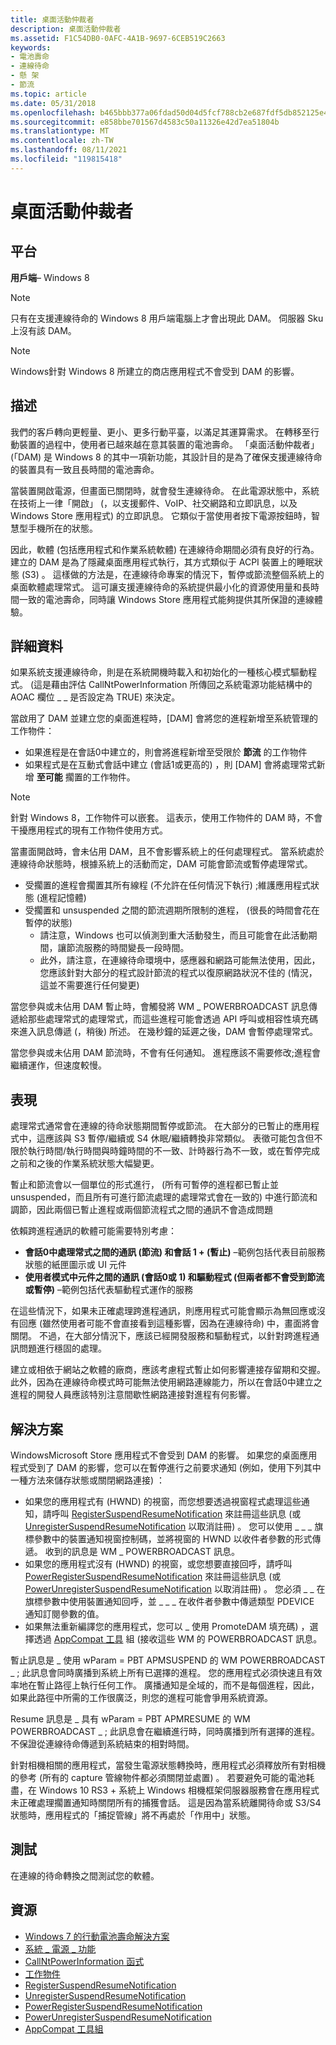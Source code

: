 ```yaml
---
title: 桌面活動仲裁者
description: 桌面活動仲裁者
ms.assetid: F1C54DB0-0AFC-4A1B-9697-6CEB519C2663
keywords:
- 電池壽命
- 連線待命
- 懸 架
- 節流
ms.topic: article
ms.date: 05/31/2018
ms.openlocfilehash: b465bbb377a06fdad50d04d5fcf788cb2e687fdf5db852125e4143fd971773d7
ms.sourcegitcommit: e858bbe701567d4583c50a11326e42d7ea51804b
ms.translationtype: MT
ms.contentlocale: zh-TW
ms.lasthandoff: 08/11/2021
ms.locfileid: "119815418"
---
```

# <a name="desktop-activity-moderator"></a>桌面活動仲裁者

## <a name="platform"></a>平台

**用戶端**– Windows 8 


> [!Note]  
> 只有在支援連線待命的 Windows 8 用戶端電腦上才會出現此 DAM。 伺服器 Sku 上沒有該 DAM。

 

  

> [!Note]  
> Windows針對 Windows 8 所建立的商店應用程式不會受到 DAM 的影響。

 

  
</dl>

## <a name="description"></a>描述

我們的客戶轉向更輕量、更小、更多行動平臺，以滿足其運算需求。 在轉移至行動裝置的過程中，使用者已越來越在意其裝置的電池壽命。 「桌面活動仲裁者」 (「DAM) 是 Windows 8 的其中一項新功能，其設計目的是為了確保支援連線待命的裝置具有一致且長時間的電池壽命。

當裝置開啟電源，但畫面已關閉時，就會發生連線待命。 在此電源狀態中，系統在技術上一律「開啟」 (，以支援郵件、VoIP、社交網路和立即訊息，以及 Windows Store 應用程式) 的立即訊息。 它類似于當使用者按下電源按鈕時，智慧型手機所在的狀態。

因此，軟體 (包括應用程式和作業系統軟體) 在連線待命期間必須有良好的行為。 建立的 DAM 是為了隱藏桌面應用程式執行，其方式類似于 ACPI 裝置上的睡眠狀態 (S3) 。 這樣做的方法是，在連線待命專案的情況下，暫停或節流整個系統上的桌面軟體處理常式。 這可讓支援連線待命的系統提供最小化的資源使用量和長時間一致的電池壽命，同時讓 Windows Store 應用程式能夠提供其所保證的連線體驗。

## <a name="details"></a>詳細資料

如果系統支援連線待命，則是在系統開機時載入和初始化的一種核心模式驅動程式。  (這是藉由評估 CallNtPowerInformation 所傳回之系統電源功能結構中的 AOAC 欄位 \_ \_ 是否設定為 TRUE) 來決定。

當啟用了 DAM 並建立您的桌面進程時，[DAM] 會將您的進程新增至系統管理的工作物件：

-   如果進程是在會話0中建立的，則會將進程新增至受限於 **節流** 的工作物件
-   如果程式是在互動式會話中建立 (會話1或更高的) ，則 [DAM] 會將處理常式新增 **至可能** 擱置的工作物件。

> [!Note]  
> 針對 Windows 8，工作物件可以嵌套。 這表示，使用工作物件的 DAM 時，不會干擾應用程式的現有工作物件使用方式。

 

當畫面開啟時，會未佔用 DAM，且不會影響系統上的任何處理程式。 當系統處於連線待命狀態時，根據系統上的活動而定，DAM 可能會節流或暫停處理常式。

-   受擱置的進程會擱置其所有線程 (不允許在任何情況下執行) ;維護應用程式狀態 (進程記憶體) 
-   受擱置和 unsuspended 之間的節流週期所限制的進程， (很長的時間會花在暫停的狀態) 
    -   請注意，Windows 也可以偵測到重大活動發生，而且可能會在此活動期間，讓節流服務的時間變長一段時間。
    -   此外，請注意，在連線待命環境中，感應器和網路可能無法使用，因此，您應該針對大部分的程式設計節流的程式以復原網路狀況不佳的 (情況，這並不需要進行任何變更) 

當您參與或未佔用 DAM 暫止時，會觸發將 WM \_ POWERBROADCAST 訊息傳遞給那些處理常式的處理常式，而這些進程可能會透過 API 呼叫或相容性填充碼來進入訊息傳遞 (，稍後) 所述。 在幾秒鐘的延遲之後，DAM 會暫停處理常式。

當您參與或未佔用 DAM 節流時，不會有任何通知。 進程應該不需要修改;進程會繼續運作，但速度較慢。

## <a name="manifestation"></a>表現

處理常式通常會在連線的待命狀態期間暫停或節流。 在大部分的已暫止的應用程式中，這應該與 S3 暫停/繼續或 S4 休眠/繼續轉換非常類似。 表徵可能包含但不限於執行時間/執行時間與時鐘時間的不一致、計時器行為不一致，或在暫停完成之前和之後的作業系統狀態大幅變更。

暫止和節流會以一個單位的形式進行， (所有可暫停的進程都已暫止並 unsuspended，而且所有可進行節流處理的處理常式會在一致的) 中進行節流和調節，因此兩個已暫止進程或兩個節流程式之間的通訊不會造成問題

依賴跨進程通訊的軟體可能需要特別考慮：

-   **會話0中處理常式之間的通訊 (節流) 和會話 1 + (暫止)** –範例包括代表目前服務狀態的紙匣圖示或 UI 元件
-   **使用者模式中元件之間的通訊 (會話0或 1) 和驅動程式 (但兩者都不會受到節流或暫停)** –範例包括代表驅動程式運作的服務

在這些情況下，如果未正確處理跨進程通訊，則應用程式可能會顯示為無回應或沒有回應 (雖然使用者可能不會直接看到這種影響，因為在連線待命) 中，畫面將會關閉。 不過，在大部分情況下，應該已經開發服務和驅動程式，以針對跨進程通訊問題進行穩固的處理。

建立或相依于網站之軟體的廠商，應該考慮程式暫止如何影響連接存留期和交握。 此外，因為在連線待命模式時可能無法使用網路連線能力，所以在會話0中建立之進程的開發人員應該特別注意間歇性網路連接對進程有何影響。

## <a name="solution"></a>解決方案

WindowsMicrosoft Store 應用程式不會受到 DAM 的影響。 如果您的桌面應用程式受到了 DAM 的影響，您可以在暫停進行之前要求通知 (例如，使用下列其中一種方法來儲存狀態或關閉網路連接) ：

-   如果您的應用程式有 (HWND) 的視窗，而您想要透過視窗程式處理這些通知，請呼叫 [RegisterSuspendResumeNotification](/windows/win32/api/winuser/nf-winuser-registersuspendresumenotification) 來註冊這些訊息 (或 [UnregisterSuspendResumeNotification](/windows/win32/api/winuser/nf-winuser-unregistersuspendresumenotification) 以取消註冊) 。 您可以使用 \_ \_ \_ 旗標參數中的裝置通知視窗控制碼，並將視窗的 HWND 以收件者參數的形式傳遞。 收到的訊息是 WM \_ POWERBROADCAST 訊息。
-   如果您的應用程式沒有 (HWND) 的視窗，或您想要直接回呼，請呼叫 [PowerRegisterSuspendResumeNotification](/windows/win32/api/powerbase/nf-powerbase-powerregistersuspendresumenotification) 來註冊這些訊息 (或 [PowerUnregisterSuspendResumeNotification](/windows/win32/api/powerbase/nf-powerbase-powerunregistersuspendresumenotification) 以取消註冊) 。 您必須 \_ \_ 在旗標參數中使用裝置通知回呼，並 \_ \_ \_ 在收件者參數中傳遞類型 PDEVICE 通知訂閱參數的值。
-   如果無法重新編譯您的應用程式，您可以 \_ 使用 PromoteDAM 填充碼) ，選擇透過 [AppCompat 工具](../win7appqual/application-compatibility-toolkit--act-.md) 組 (接收這些 WM 的 POWERBROADCAST 訊息。

暫止訊息是 \_ 使用 wParam = PBT APMSUSPEND 的 WM POWERBROADCAST \_ ; 此訊息會同時廣播到系統上所有已選擇的進程。 您的應用程式必須快速且有效率地在暫止路徑上執行任何工作。 廣播通知是全域的，而不是每個進程，因此，如果此路徑中所需的工作很廣泛，則您的進程可能會爭用系統資源。

Resume 訊息是 \_ 具有 wParam = PBT APMRESUME 的 WM POWERBROADCAST \_ ; 此訊息會在繼續進行時，同時廣播到所有選擇的進程。 不保證從連線待命傳遞到系統結束的相對時間。

針對相機相關的應用程式，當發生電源狀態轉換時，應用程式必須釋放所有對相機的參考 (所有的 capture 管線物件都必須關閉並處置) 。  若要避免可能的電池耗盡，在 Windows 10 RS3 + 系統上 Windows 相機框架伺服器服務會在應用程式未正確處理擱置通知時關閉所有的捕獲會話。  這是因為當系統離開待命或 S3/S4 狀態時，應用程式的「捕捉管線」將不再處於「作用中」狀態。

## <a name="tests"></a>測試

在連線的待命轉換之間測試您的軟體。

## <a name="resources"></a>資源

-   [Windows 7 的行動電池壽命解決方案](/previous-versions/windows/hardware/design/dn641606(v=vs.85))
-   [系統 \_ 電源 \_ 功能](/windows/win32/api/winnt/ns-winnt-system_power_capabilities)
-   [CallNtPowerInformation 函式](/windows/win32/api/powerbase/nf-powerbase-callntpowerinformation)
-   [工作物件](../procthread/job-objects.md)
-   [RegisterSuspendResumeNotification](/windows/win32/api/winuser/nf-winuser-registersuspendresumenotification)
-   [UnregisterSuspendResumeNotification](/windows/win32/api/winuser/nf-winuser-unregistersuspendresumenotification)
-   [PowerRegisterSuspendResumeNotification](/windows/win32/api/powerbase/nf-powerbase-powerregistersuspendresumenotification)
-   [PowerUnregisterSuspendResumeNotification](/windows/win32/api/powerbase/nf-powerbase-powerunregistersuspendresumenotification)
-   [AppCompat 工具組](../win7appqual/application-compatibility-toolkit--act-.md)

 

 